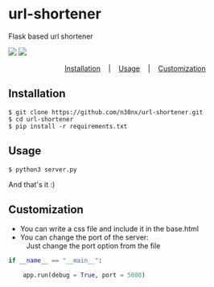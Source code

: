 # url-shortener
Flask based url shortener

<p align="left" style="vertical-align: top;">
  <a target="_blank" href="https://www.python.org/downloads/" title="Written in"><img src="https://img.shields.io/badge/python->=_3.9.5-blue.svg"></a>
  <a target="_blank" href=https://www.gnu.org/licenses/old-licenses/gpl-2.0.en.html title="GPL V2 License"><img src="https://img.shields.io/badge/License-GPL%20v2-royalblue.svg"></a>
</p>

<p align="center">
  <a href="#installation">Installation</a>
  &nbsp;&nbsp;&nbsp;|&nbsp;&nbsp;&nbsp;
  <a href="#usage">Usage</a>
  &nbsp;&nbsp;&nbsp;|&nbsp;&nbsp;&nbsp;
  <a href="#customization">Customization</a>
</p>

## Installation

```console
$ git clone https://github.com/n30nx/url-shortener.git
$ cd url-shortener
$ pip install -r requirements.txt
```

## Usage

```console
$ python3 server.py
```
And that's it :)

## Customization

- You can write a css file and include it in the base.html
- You can change the port of the server: \
&nbsp;&nbsp;&nbsp;Just change the port option from the file
```python
if __name__ == "__main__":

    app.run(debug = True, port = 5000)
```
